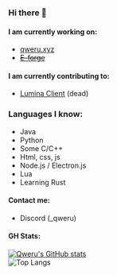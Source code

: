 ### Hi there 👋

#### I am currently working on:
- [qweru.xyz](https://f.qweru.xyz)
- ~~[E-forge](https://github.com/gkursi/E-Forge)~~
#### I am currently contributing to:

- [Lumina Client](https://luminaclient.com) (dead)

### Languages I know:

- Java
- Python
- Some C/C++
- Html, css, js
- Node.js / Electron.js
- Lua
- Learning Rust

#### Contact me:
- Discord (_qweru)
#### GH Stats:
  [![Qweru's GitHub stats](https://github-readme-stats.vercel.app/api?username=gkursi&show_icons=true&theme=radical&show=prs_merged)](https://github.com/anuraghazra/github-readme-stats)<br>
  ![Top Langs](https://github-readme-stats.vercel.app/api/top-langs/?username=gkursi&theme=radical)
